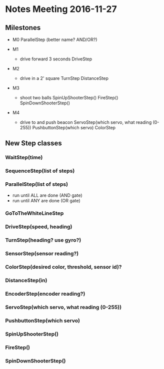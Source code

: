 # Notes Meeting 2016-11-27

## Milestones
- M0
        ParallelStep (better name? AND/OR?)
- M1
    - drive forward 3 seconds
        DriveStep
- M2
    - drive in a 2' square
        TurnStep
        DistanceStep

- M3
    - shoot two balls
        SpinUpShooterStep()
        FireStep()
        SpinDownShooterStep()

- M4
    - drive to and push beacon
        ServoStep(which servo, what reading (0-255))
        PushbuttonStep(which servo)
        ColorStep

## New Step classes

### WaitStep(time)

### SequenceStep(list of steps)

### ParallelStep(list of steps)
- run until ALL are done (AND gate)
- run until ANY are done (OR gate)

### GoToTheWhiteLineStep

### DriveStep(speed, heading)

### TurnStep(heading? use gyro?)

### SensorStep(sensor reading?)

### ColorStep(desired color, threshold, sensor id)?

### DistanceStep(in)

### EncoderStep(encoder reading?)

### ServoStep(which servo, what reading (0-255))

### PushbuttonStep(which servo)

### SpinUpShooterStep()

### FireStep()

### SpinDownShooterStep()




